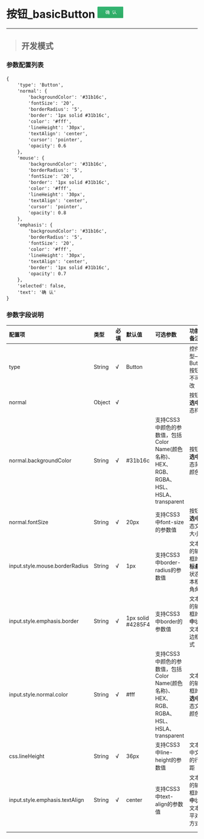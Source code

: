 # 按钮\_basicButton ![](/assets/basicButton.png)

---

> ## 开发模式

### 参数配置列表

```
{
    'type': 'Button',
    'normal': {
        'backgroundColor': '#31b16c',
        'fontSize': '20',
        'borderRadius': '5',
        'border': '1px solid #31b16c',
        'color': '#fff',
        'lineHeight': '30px',
        'textAlign': 'center',
        'cursor': 'pointer',
        'opacity': 0.6
    },
    'mouse': {
        'backgroundColor': '#31b16c',
        'borderRadius': '5',
        'fontSize': '20',
        'border': '1px solid #31b16c',
        'color': '#fff',
        'lineHeight': '30px',
        'textAlign': 'center',
        'cursor': 'pointer',
        'opacity': 0.8
    },
    'emphasis': {
        'backgroundColor': '#31b16c',
        'borderRadius': '5',
        'fontSize': '20',
        'color': '#fff',
        'lineHeight': '30px',
        'textAlign': 'center',
        'border': '1px solid #31b16c',
        'opacity': 0.7
    },
    'selected': false,
    'text': '确 认'
}
```

### 参数字段说明

| 配置项 | 类型 | 必填 | 默认值 | 可选参数 | 功能/备注 |
| :--- | :--- | :--- | :--- | :--- | :--- |
| type | String | √ | Button |  | 控件类型——Button按钮，不可修改 |
| normal | Object | √ |  |  | 按钮**未选中**状态样式 |
| normal.backgroundColor | String | √ | \#31b16c | 支持CSS3中颜色的参数值，包括Color Name\(颜色名称\)、HEX、RGB、RGBA、HSL、HSLA、transparent | 按钮**未选中**状态背景颜色 |
| normal.fontSize | String | √ | 20px | 支持CSS3中font-size的参数值 | 按钮**未选中**状态文本大小 |
| input.style.mouse.borderRadius | String | √ | 1px | 支持CSS3中border-radius的参数值 | 文本框的输入框的**鼠标悬浮**状态文本框圆角角度 |
| input.style.emphasis.border | String | √ | 1px solid \#4285F4 | 支持CSS3中border的参数值 | 文本框的输入框的**选中**状态文本框边框样式 |
| input.style.normal.color | String | √ | \#fff | 支持CSS3中颜色的参数值，包括Color Name\(颜色名称\)、HEX、RGB、RGBA、HSL、HSLA、transparent | 文本框的输入框的**未选中**状态文本颜色 |
| css.lineHeight | String | √ | 36px | 支持CSS3中line-height的参数值 | 文本框中文本的行间距 |
| input.style.emphasis.textAlign | String | √ | center | 支持CSS3中text-align的参数值 | 文本框的输入框的**选中**状态文本水平对齐方式 |
|  |  |  |  |  |  |
|  |  |  |  |  |  |



